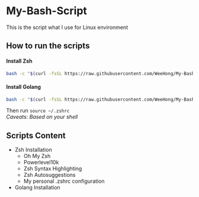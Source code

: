 # My-Bash-Script
This is the script what I use for Linux environment

## How to run the scripts
#### Install Zsh
```bash
bash -c "$(curl -fsSL https://raw.githubusercontent.com/WeeHong/My-Bash-Script/main/zsh/zsh_install.sh)"
```

#### Install Golang
```bash
bash -c "$(curl -fsSL https://raw.githubusercontent.com/WeeHong/My-Bash-Script/main/golang/installer.sh)"
```
Then run `source ~/.zshrc`
<br />*Caveats: Based on your shell*

## Scripts Content
- Zsh Installation
  - Oh My Zsh
  - Powerlevel10k
  - Zsh Syntax Highlighting
  - Zsh Autosuggestions
  - My personal .zshrc configuration
- Golang Installation

